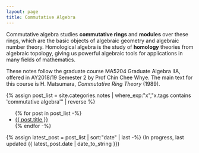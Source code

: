 ```yaml
---
layout: page
title: Commutative Algebra
---
```


Commutative algebra studies __commutative rings__ and __modules__ over these rings, which are the basic objects of algebraic geometry and algebraic number theory. Homological algebra is the study of __homology__ theories from algebraic topology, giving us powerful algebraic tools for applications in many fields of mathematics.

These notes follow the graduate course MA5204 Graduate Algebra IIA, offered in AY2018/19 Semester 2 by Prof Chin Chee Whye. The main text for this course is H. Matsumara, _Commutative Ring Theory_ (1989).

{% assign post_list = site.categories.notes | where_exp:"x","x.tags contains 'commutative algebra'" | reverse %}
<ul class="posts">
	{% for post in post_list -%}
		<li><a href="{{ post.url }}">{{ post.title }}</a></li>
	{% endfor -%}
</ul>

{% assign latest_post = post_list | sort:"date" | last -%}
(In progress, last updated {{ latest_post.date | date_to_string }})